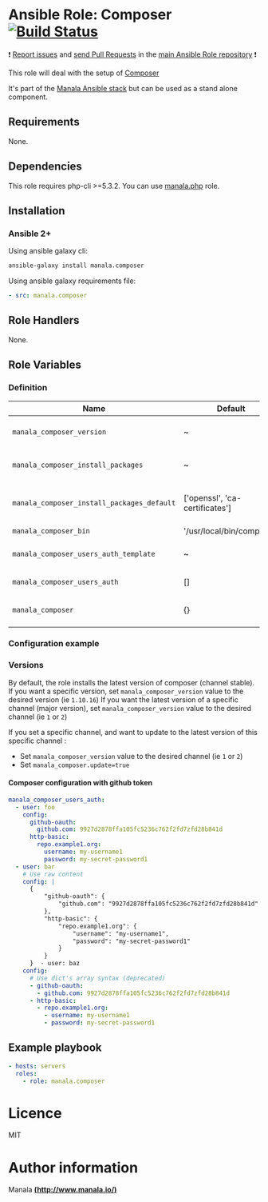 # Ansible Role: Composer [![Build Status](https://travis-ci.org/manala/ansible-role-composer.svg?branch=master)](https://travis-ci.org/manala/ansible-role-composer)

:exclamation: [Report issues](https://github.com/manala/ansible-roles/issues) and [send Pull Requests](https://github.com/manala/ansible-roles/pulls) in the [main Ansible Role repository](https://github.com/manala/ansible-roles) :exclamation:

This role will deal with the setup of [Composer](https://getcomposer.org)

It's part of the [Manala Ansible stack](http://www.manala.io) but can be used as a stand alone component.

## Requirements

None.

## Dependencies

This role requires php-cli >=5.3.2. You can use [manala.php](https://github.com/manala/ansible-role-php) role.

## Installation

### Ansible 2+

Using ansible galaxy cli:

```bash
ansible-galaxy install manala.composer
```

Using ansible galaxy requirements file:

```yaml
- src: manala.composer
```

## Role Handlers

None.

## Role Variables

### Definition

| Name                                       | Default                        | Type   | Description                            |
| ------------------------------------------ | ------------------------------ | ------ | -------------------------------------- |
| `manala_composer_version`                  | ~                              | String | Version to install, latest by default  |
| `manala_composer_install_packages`         | ~                              | Array  | Dependency packages to install         |
| `manala_composer_install_packages_default` | ['openssl', 'ca-certificates'] | Array  | Default dependency packages to install |
| `manala_composer_bin`                      | '/usr/local/bin/composer'      | String | Binary path                            |
| `manala_composer_users_auth_template`      | ~                              | String | User auth template path                |
| `manala_composer_users_auth`               | []                             | Array  | User auth config                       |
| `manala_composer`                          | {}                             | Dict   | Use for custom flags                   |

### Configuration example

### Versions

By default, the role installs the latest version of composer (channel stable).
If you want a specific version, set `manala_composer_version` value to the desired version (ie `1.10.16`)
If you want the latest version of a specific channel (major version), set `manala_composer_version` value to the desired channel (ie `1` or `2`)

If you set a specific channel, and want to update to the latest version of this specific channel :
  - Set `manala_composer_version` value to the desired channel (ie `1` or `2`)
  - Set `manala_composer.update=true`

#### Composer configuration with github token

```yaml
manala_composer_users_auth:
  - user: foo
    config:
      github-oauth:
        github.com: 9927d2878ffa105fc5236c762f2fd7zfd28b841d
      http-basic:
        repo.example1.org:
          username: my-username1
          password: my-secret-password1
  - user: bar
    # Use raw content
    config: |
      {
          "github-oauth": {
              "github.com": "9927d2878ffa105fc5236c762f2fd7zfd28b841d"
          },
          "http-basic": {
              "repo.example1.org": {
                  "username": "my-username1",
                  "password": "my-secret-password1"
              }
          }
      }  - user: baz
    config:
      # Use dict's array syntax (deprecated)
      - github-oauth:
        - github.com: 9927d2878ffa105fc5236c762f2fd7zfd28b841d
      - http-basic:
        - repo.example1.org:
          - username: my-username1
          - password: my-secret-password1
```

## Example playbook

```yaml
- hosts: servers
  roles:
    - role: manala.composer
```

# Licence

MIT

# Author information

Manala [**(http://www.manala.io/)**](http://www.manala.io)
